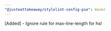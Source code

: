 ```yaml
---
"@justeattakeaway/stylelint-config-pie": minor
---
```


[Added] - Ignore rule for max-line-length for hsl
